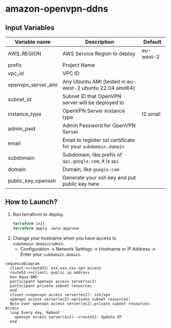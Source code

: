 # amazon-openvpn-ddns

## Input Variables
|Variable name|Description|Default|
|---|---|---|
|AWS_REGION|AWS Service Region to deploy|eu-west-2|
|prefix|Project Name|
|vpc_id|VPC ID|
|openvpn_server_ami|Any Ubuntu AMI (tested in eu-west-2 ubuntu 22.04 amd64)|
|subnet_id|Subnet ID that OpenVPN server will be deployed to|
|instance_type|OpenVPN Server Instance type|t2.small|
|admin_pwd|Admin Password for OpenVPN Server|
|email|Email to register ssl certificate for your `subdomain.domain`|
|subdomain|Subdomain, like prefix of `api.google.com`, it is `api`|
|domain|Domain, like `google.com`|
|public_key_openssh|Generate your ssh key and put public key here|

## How to Launch? 
1. Run terraform to deploy.
    ```terraform
    terraform init
    terraform apply -auto-approve
    ```
2. Change your hostname when you have access to `subdomain.domain/admin`.
    - Configuration -> Network Settings -> Hostname or IP Address -> Enter your `subdomain.domain`.

```mermaid
sequenceDiagram
  client->>route53: xxx.xxx.xxx vpn access
  route53->>client: public ip address
  box Aqua AWS
  participant openvpn access server(ec2)
  participant private subnet resources
  end
  client->>openvpn access server(ec2): ssh/vpn
  openvpn access server(ec2)->private subnet resources: 
  Note over openvpn access server(ec2),private subnet resources: Access
  loop Every day, Reboot
    openvpn access server(ec2)-->route53: Update IP
  end
```
